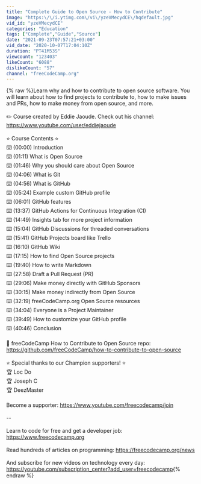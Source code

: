 ```yaml
---
title: "Complete Guide to Open Source - How to Contribute"
image: "https:\/\/i.ytimg.com\/vi\/yzeVMecydCE\/hqdefault.jpg"
vid_id: "yzeVMecydCE"
categories: "Education"
tags: ["Complete","Guide","Source"]
date: "2021-09-23T07:57:21+03:00"
vid_date: "2020-10-07T17:04:10Z"
duration: "PT41M53S"
viewcount: "123403"
likeCount: "6088"
dislikeCount: "57"
channel: "freeCodeCamp.org"
---
```

{% raw %}Learn why and how to contribute to open source software. You will learn about how to find projects to contribute to, how to make issues and PRs, how to make money from open source, and more.<br /><br />✏️ Course created by Eddie Jaoude. Check out his channel: <a rel="nofollow" target="blank" href="https://www.youtube.com/user/eddiejaoude">https://www.youtube.com/user/eddiejaoude</a><br /><br />⭐️ Course Contents ⭐️<br />⌨️ (00:00) Introduction<br />⌨️ (01:11) What is Open Source<br />⌨️ (01:46) Why you should care about Open Source<br />⌨️ (04:06) What is Git<br />⌨️ (04:56) What is GitHub<br />⌨️ (05:24) Example custom GitHub profile<br />⌨️ (06:01) GitHub features<br />⌨️ (13:37) GitHub Actions for Continuous Integration (CI)<br />⌨️ (14:49) Insights tab for more project information<br />⌨️ (15:04) GitHub Discussions for threaded conversations<br />⌨️ (15:41) GitHub Projects board like Trello<br />⌨️ (16:10) GitHub Wiki<br />⌨️ (17:15) How to find Open Source projects<br />⌨️ (19:40) How to write Markdown<br />⌨️ (27:58) Draft a Pull Request (PR)<br />⌨️ (29:06) Make money directly with GitHub Sponsors<br />⌨️ (30:15) Make money indirectly from Open Source<br />⌨️ (32:19) freeCodeCamp.org Open Source resources<br />⌨️ (34:04) Everyone is a Project Maintainer<br />⌨️ (39:49) How to customize your GitHub profile<br />⌨️ (40:46) Conclusion<br /><br />🔗 freeCodeCamp How to Contribute to Open Source repo: <a rel="nofollow" target="blank" href="https://github.com/freeCodeCamp/how-to-contribute-to-open-source">https://github.com/freeCodeCamp/how-to-contribute-to-open-source</a><br /><br />⭐️ Special thanks to our Champion supporters! ⭐️ <br />🏆 Loc Do<br />🏆 Joseph C<br />🏆 DeezMaster<br /><br />Become a supporter: <a rel="nofollow" target="blank" href="https://www.youtube.com/freecodecamp/join">https://www.youtube.com/freecodecamp/join</a><br /><br />--<br /><br />Learn to code for free and get a developer job: <a rel="nofollow" target="blank" href="https://www.freecodecamp.org">https://www.freecodecamp.org</a><br /><br />Read hundreds of articles on programming: <a rel="nofollow" target="blank" href="https://freecodecamp.org/news">https://freecodecamp.org/news</a><br /><br />And subscribe for new videos on technology every day: <a rel="nofollow" target="blank" href="https://youtube.com/subscription_center?add_user=freecodecamp">https://youtube.com/subscription_center?add_user=freecodecamp</a>{% endraw %}
